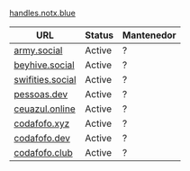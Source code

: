 [handles.notx.blue](https://handles.notx.blue)

| URL                                       | Status | Mantenedor |
|-------------------------------------------|--------|------------|
| [army.social](https://army.social)        | Active | ?          |
| [beyhive.social](https://beyhive.social)  | Active | ?          |
| [swifities.social](https://swifties.social/)  | Active | ?          |
| [pessoas.dev](https://pessoas.dev)        | Active | ?          |
| [ceuazul.online](https://ceuazul.online)  | Active | ?          |
| [codafofo.xyz](https://codafofo.xyz)      | Active | ?          |
| [codafofo.dev](https://codafofo.dev)      | Active | ?          |
| [codafofo.club](https://codafofo.club)    | Active | ?          |
